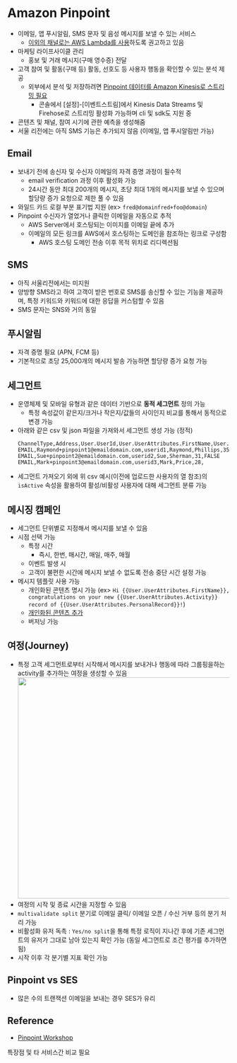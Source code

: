 # Amazon Pinpoint

- 이메일, 앱 푸시알림, SMS 문자 및 음성 메시지를 보낼 수 있는 서비스
  - [이외의 채널로는 AWS Lambda를 사용](https://docs.aws.amazon.com/ko_kr/pinpoint/latest/developerguide/channels-custom.html)하도록 권고하고 있음
- 마케팅 라이프사이클 관리
  - 홍보 및 거래 메시지(구매 영수증) 전달
- 고객 참여 및 활동(구매 등) 활동, 선호도 등 사용자 행동을 확인할 수 있는 분석 제공
  - 외부에서 분석 및 저장하려면 [Pinpoint 데이터를 Amazon Kinesis로 스트리밍 필요](https://docs.aws.amazon.com/ko_kr/pinpoint/latest/developerguide/event-streams.html)
    - 콘솔에서 [설정]-[이벤트스트림]에서 Kinesis Data Streams 및 Firehose로 스트리밍 활성화 가능하며 cli 및 sdk도 지원 중
- 콘텐츠 및 채널, 참여 시기에 관한 예측을 생성해줌
- 서울 리전에는 아직 SMS 기능은 추가되지 않음 (이메일, 앱 푸시알림만 가능)

## Email

- 보내기 전에 송신자 및 수신자 이메일의 자격 증명 과정이 필수적
  - email verification 과정 이후 활성화 가능
  - 24시간 동안 최대 200개의 메시지, 초당 최대 1개의 메시지를 보낼 수 있으며 할당량 증가 요청으로 제한 풀 수 있음
- 와일드 카드 로컬 부분 표기법 지원 (ex> `fred@domainfred+foo@domain`)
- Pinpoint 수신자가 열었거나 클릭한 이메일을 자동으로 추적
  - AWS Server에서 호스팅되는 이미지를 이메일 끝에 추가
  - 이메일의 모든 링크를 AWS에서 호스팅하는 도메인을 참조하는 링크로 구성함
    - AWS 호스팅 도메인 전송 이후 목적 위치로 리디렉션됨

## SMS

- 아직 서울리전에서는 미지원
- 양방향 SMS라고 하여 고객이 받은 번호로 SMS를 송신할 수 있는 기능을 제공하며, 특정 키워드와 키워드에 대한 응답을 커스텀할 수 있음
- SMS 문자는 SNS와 거의 동일

## 푸시알림

- 자격 증명 필요 (APN, FCM 등)
- 기본적으로 초당 25,000개의 메시지 발송 가능하면 할당량 증가 요청 가능

## 세그먼트

- 운영체제 및 모바일 유형과 같은 데이터 기반으로 **동적 세그먼트** 정의 가능
  - 특정 속성값이 같은지/크거나 작은지/값들의 사이인지 비교를 통해서 동적으로 변경 가능
- 아래와 같은 csv 및 json 파일을 가져와서 세그먼트 생성 가능 (정적)
  ```csv
  ChannelType,Address,User.UserId,User.UserAttributes.FirstName,User.UserAttributes.LastName,User.UserAttributes.age,User.UserAttributes.isActive
  EMAIL,Raymond+pinpoint1@emaildomain.com,userid1,Raymond,Phillips,35,TRUE
  EMAIL,Sue+pinpoint2@emaildomain.com,userid2,Sue,Sherman,31,FALSE
  EMAIL,Mark+pinpoint3@emaildomain.com,userid3,Mark,Price,28,
  ```
- 세그먼트 가져오기 외에 위 csv 예시(이전에 업로드한 사용자의 열 참조)의 `isActive` 속성을 활용하여 활성/비활성 사용자에 대해 세그먼트 분류 가능

## 메시징 캠페인

- 세그먼트 단위별로 지정해서 메시지를 보낼 수 있음
- 시점 선택 가능
  - 특정 시간
    - 즉시, 한번, 매시간, 매일, 매주, 매월
  - 이벤트 발생 시
  - 고객이 불편한 시간에 메시지 보낼 수 없도록 전송 중단 시간 설정 가능
- 메시지 템플릿 사용 가능
  - 개인화된 콘텐츠 명시 가능 (ex> `Hi {{User.UserAttributes.FirstName}}, congratulations on your new {{User.UserAttributes.Activity}} record of {{User.UserAttributes.PersonalRecord}}!`)
  - [개인화된 콘텐츠 추가](https://docs.aws.amazon.com/pinpoint/latest/userguide/message-templates-personalizing.html)
  - 버저닝 가능

## 여정(Journey)

- 특정 고객 세그먼트로부터 시작해서 메시지를 보내거나 행동에 따라 그룹핑을하는 activity를 추가하는 여정을 생성할 수 있음
  <img src="https://pinpoint-jumpstart.workshop.aws/images/aJourneyFull.png" width=500 height=500>
- 여정의 시작 및 종료 시간을 지정할 수 있음
- `multivalidate split` 분기로 이메일 클릭/ 이메일 오픈 / 수신 거부 등의 분기 처리 가능
- 비활성화 유저 독촉 : `Yes/no split`을 통해 특정 로직이 지나간 후에 기존 세그먼트의 유저가 그대로 남아 있는지 확인 가능 (동일 세그먼트로 조건 평가를 추가하면 됨)
- 시작 이후 각 분기별 지표 확인 가능

## Pinpoint vs SES

- 많은 수의 트랜잭션 이메일을 보내는 경우 SES가 유리

## Reference

- [Pinpoint Workshop](https://pinpoint-jumpstart.workshop.aws/en/)

특장점 및 타 서비스간 비교 필요
